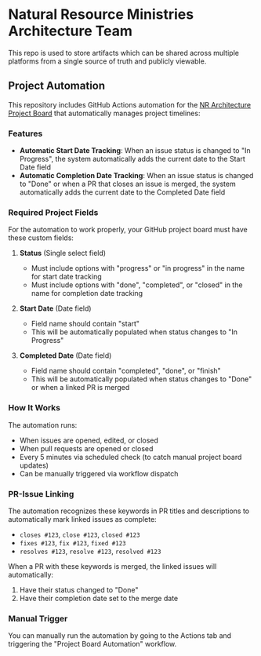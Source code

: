 # Natural Resource Ministries Architecture Team
This repo is used to store artifacts which can be shared across multiple platforms from a single source of truth and publicly viewable.

## Project Automation

This repository includes GitHub Actions automation for the [NR Architecture Project Board](https://github.com/orgs/bcgov/projects/257) that automatically manages project timelines:

### Features

- **Automatic Start Date Tracking**: When an issue status is changed to "In Progress", the system automatically adds the current date to the Start Date field
- **Automatic Completion Date Tracking**: When an issue status is changed to "Done" or when a PR that closes an issue is merged, the system automatically adds the current date to the Completed Date field

### Required Project Fields

For the automation to work properly, your GitHub project board must have these custom fields:

1. **Status** (Single select field)
   - Must include options with "progress" or "in progress" in the name for start date tracking
   - Must include options with "done", "completed", or "closed" in the name for completion date tracking

2. **Start Date** (Date field)
   - Field name should contain "start"
   - This will be automatically populated when status changes to "In Progress"

3. **Completed Date** (Date field)
   - Field name should contain "completed", "done", or "finish"
   - This will be automatically populated when status changes to "Done" or when a linked PR is merged

### How It Works

The automation runs:
- When issues are opened, edited, or closed
- When pull requests are opened or closed
- Every 5 minutes via scheduled check (to catch manual project board updates)
- Can be manually triggered via workflow dispatch

### PR-Issue Linking

The automation recognizes these keywords in PR titles and descriptions to automatically mark linked issues as complete:
- `closes #123`, `close #123`, `closed #123`
- `fixes #123`, `fix #123`, `fixed #123`
- `resolves #123`, `resolve #123`, `resolved #123`

When a PR with these keywords is merged, the linked issues will automatically:
1. Have their status changed to "Done"
2. Have their completion date set to the merge date

### Manual Trigger

You can manually run the automation by going to the Actions tab and triggering the "Project Board Automation" workflow.
